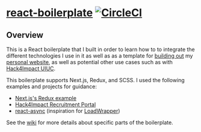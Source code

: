# [react-boilerplate](https://react-boilerplate.arpanlaha.now.sh/) [![CircleCI](https://circleci.com/gh/arpanlaha/react-boilerplate.svg?style=svg)](https://circleci.com/gh/arpanlaha/react-boilerplate)

## Overview

This is a React boilerplate that I built in order to learn how to to integrate the different technologies I use in it as well as as a template for [building out](https://github.com/arpanlaha/arpanlaha.com) my [personal website](https://arpanlaha.com), as well as potential other use cases such as with [Hack4Impact UIUC](https://github.com/hack4impact-uiuc).

This boilerplate supports Next.js, Redux, and SCSS. I used the following examples and projects for guidance:

- [Next.js's Redux example](https://github.com/zeit/next.js/tree/canary/examples/with-redux)
- [Hack4Impact Recruitment Portal](https://github.com/hack4impact-uiuc/h4i-recruitment)
- [react-async](https://github.com/ghengeveld/react-async) (inspiration for [LoadWrapper](/components/LoadWrapper.jsx))

See the [wiki](https://github.com/arpanlaha/react-boilerplate/wiki) for more details about specific parts of the boilerplate.
